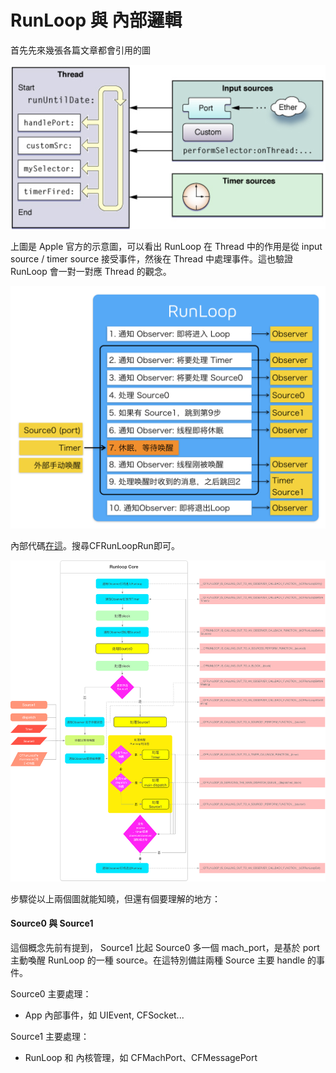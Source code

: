# RunLoop 與 內部邏輯

首先先來幾張各篇文章都會引用的圖

![From Apple Documentation](.gitbook/assets/ying-mu-kuai-zhao-20180604-xia-wu-2.59.34%20%281%29.png)

上圖是 Apple 官方的示意圖，可以看出 RunLoop 在 Thread 中的作用是從 input source / timer source 接受事件，然後在 Thread 中處理事件。這也驗證 RunLoop 會一對一對應 Thread 的觀念。

![&#x7C21;&#x6613;&#x7248;&#x7684;&#x6D41;&#x7A0B;&#x5716;](.gitbook/assets/runloop_1.png)

內部代碼[在這](https://opensource.apple.com/source/CF/CF-855.17/CFRunLoop.c)。搜尋CFRunLoopRun即可。

![&#x8A73;&#x7D30;&#x7248;&#x672C;](.gitbook/assets/162a5b8323373d82.png)

步驟從以上兩個圖就能知曉，但還有個要理解的地方：

#### Source0 與 Source1

這個概念先前有提到， Source1 比起  Source0 多一個 mach\_port，是基於 port 主動喚醒 RunLoop 的一種 source。在這特別備註兩種 Source 主要 handle 的事件。

Source0 主要處理：

* App 內部事件，如 UIEvent, CFSocket...

Source1 主要處理：

* RunLoop 和 內核管理，如 CFMachPort、CFMessagePort



